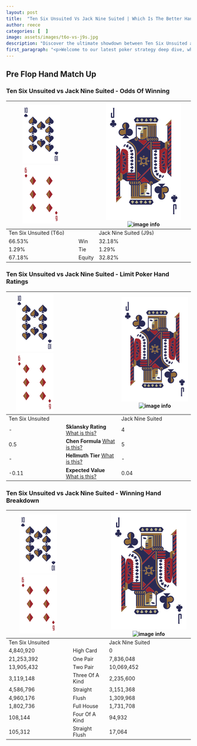 ```yaml
---
layout: post
title:  "Ten Six Unsuited Vs Jack Nine Suited | Which Is The Better Hand In Poker? A Complete Guide"
author: reece
categories: [  ]
image: assets/images/t6o-vs-j9s.jpg
description: "Discover the ultimate showdown between Ten Six Unsuited and Jack Nine Suited in poker! Uncover the odds, strategies, and scenarios where one hand triumphs over the other. Get ready to up your poker game with this thrilling analysis."
first_paragraph: "<p>Welcome to our latest poker strategy deep dive, where we're pitting two distinct hands against each other in a high-stakes showdown: Ten Six Unsuited vs Jack Nine Suited.</p><p>In the dynamic world of poker, every decision counts, and knowing which hand holds the upper hand is key to your success at the table.</p><p>In this article, we'll dissect these two hands, explore the scenarios where one dominates the other, and equip you with the knowledge to make strategic choices that can tip the odds in your favor.</p><p>Get ready to unravel the intriguing dynamics of these poker hands and elevate your game to new heights.</p>"
---
```




[comment]: # (sp0)

## Pre Flop Hand Match Up

<div class="table hand-ratings" markdown="1"> 



### Ten Six Unsuited vs Jack Nine Suited - Odds Of Winning


    
| ![image info](assets/images/hand1/T.png) ![image info](assets/images/hand1/6o.png) |  | ![image info](assets/images/hand2/J.png) ![image info](assets/images/hand2/9s.png) |
| -------- | -------- | -------- |
| Ten Six Unsuited (T6o) |  | Jack Nine Suited (J9s) |
| 66.53% | Win | 32.18% |
| 1.29% | Tie | 1.29% |
| 67.18% | Equity | 32.82% |




[comment]: # (sp1)



### Ten Six Unsuited vs Jack Nine Suited - Limit Poker Hand Ratings


    
| ![image info](assets/images/hand1/T.png) ![image info](assets/images/hand1/6o.png) |  | ![image info](assets/images/hand2/J.png) ![image info](assets/images/hand2/9s.png) |
| -------- | -------- | -------- |
| Ten Six Unsuited |  | Jack Nine Suited |
| - | **Sklansky Rating** [What is this?](/sklansky-rating-explained) | 4 |
| 0.5 | **Chen Formula** [What is this?](/chen-formula-explained) | 5 |
| - | **Hellmuth Tier** [What is this?](/Hellmuth-tier-explained) | - |
| -0.11 | **Expected Value** [What is this?](/expected-value-explained) | 0.04 |




[comment]: # (sp2)



### Ten Six Unsuited vs Jack Nine Suited - Winning Hand Breakdown


    
| ![image info](assets/images/hand1/T.png) ![image info](assets/images/hand1/6o.png) |  | ![image info](assets/images/hand2/J.png) ![image info](assets/images/hand2/9s.png) |
| -------- | -------- | -------- |
| Ten Six Unsuited |  | Jack Nine Suited |
| 4,840,920 | High Card | 0 |
| 21,253,392 | One Pair | 7,836,048 |
| 13,905,432 | Two Pair | 10,069,452 |
| 3,119,148 | Three Of A Kind | 2,235,600 |
| 4,586,796 | Straight | 3,151,368 |
| 4,960,176 | Flush | 1,309,968 |
| 1,802,736 | Full House | 1,731,708 |
| 108,144 | Four Of A Kind | 94,932 |
| 105,312 | Straight Flush | 17,064 |




[comment]: # (sp3)



</div>

[comment]: # (sp4)



[comment]: # (sp5)

